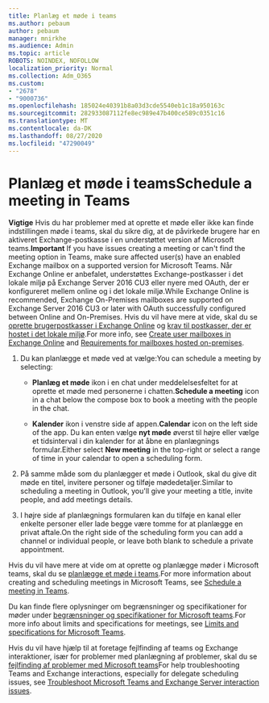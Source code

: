 ```yaml
---
title: Planlæg et møde i teams
ms.author: pebaum
author: pebaum
manager: mnirkhe
ms.audience: Admin
ms.topic: article
ROBOTS: NOINDEX, NOFOLLOW
localization_priority: Normal
ms.collection: Adm_O365
ms.custom:
- "2678"
- "9000736"
ms.openlocfilehash: 185024e40391b8a03d3cde5540eb1c18a950163c
ms.sourcegitcommit: 282933087112fe8ec989e47b400ce589c0351c16
ms.translationtype: MT
ms.contentlocale: da-DK
ms.lasthandoff: 08/27/2020
ms.locfileid: "47290049"
---
```

# <a name="schedule-a-meeting-in-teams"></a><span data-ttu-id="93b3f-102">Planlæg et møde i teams</span><span class="sxs-lookup"><span data-stu-id="93b3f-102">Schedule a meeting in Teams</span></span>

<span data-ttu-id="93b3f-103">**Vigtige** Hvis du har problemer med at oprette et møde eller ikke kan finde indstillingen møde i teams, skal du sikre dig, at de påvirkede brugere har en aktiveret Exchange-postkasse i en understøttet version af Microsoft teams.</span><span class="sxs-lookup"><span data-stu-id="93b3f-103">**Important** If you have issues creating a meeting or can't find the meeting option in Teams, make sure affected user(s) have an enabled Exchange mailbox on a supported version for Microsoft Teams.</span></span> <span data-ttu-id="93b3f-104">Når Exchange Online er anbefalet, understøttes Exchange-postkasser i det lokale miljø på Exchange Server 2016 CU3 eller nyere med OAuth, der er konfigureret mellem online og i det lokale miljø.</span><span class="sxs-lookup"><span data-stu-id="93b3f-104">While Exchange Online is recommended, Exchange On-Premises mailboxes are supported on Exchange Server 2016 CU3 or later with OAuth successfully configured between Online and On-Premises.</span></span> <span data-ttu-id="93b3f-105">Hvis du vil have mere at vide, skal du se [oprette brugerpostkasser i Exchange Online](https://docs.microsoft.com/exchange/recipients-in-exchange-online/create-user-mailboxes) og [krav til postkasser, der er hostet i det lokale miljø](https://docs.microsoft.com/microsoftteams/exchange-teams-interact#requirements-for-mailboxes-hosted-on-premises).</span><span class="sxs-lookup"><span data-stu-id="93b3f-105">For more info, see [Create user mailboxes in Exchange Online](https://docs.microsoft.com/exchange/recipients-in-exchange-online/create-user-mailboxes) and [Requirements for mailboxes hosted on-premises](https://docs.microsoft.com/microsoftteams/exchange-teams-interact#requirements-for-mailboxes-hosted-on-premises).</span></span> 

1. <span data-ttu-id="93b3f-106">Du kan planlægge et møde ved at vælge:</span><span class="sxs-lookup"><span data-stu-id="93b3f-106">You can schedule a meeting by selecting:</span></span>

    - <span data-ttu-id="93b3f-107">**Planlæg et møde** ikon i en chat under meddelelsesfeltet for at oprette et møde med personerne i chatten.</span><span class="sxs-lookup"><span data-stu-id="93b3f-107">**Schedule a meeting** icon in a chat below the compose box to book a meeting with the people in the chat.</span></span>

    - <span data-ttu-id="93b3f-108">**Kalender** ikon i venstre side af appen.</span><span class="sxs-lookup"><span data-stu-id="93b3f-108">**Calendar** icon on the left side of the app.</span></span> <span data-ttu-id="93b3f-109">Du kan enten vælge **nyt møde** øverst til højre eller vælge et tidsinterval i din kalender for at åbne en planlægnings formular.</span><span class="sxs-lookup"><span data-stu-id="93b3f-109">Either select **New meeting** in the top-right or select a range of time in your calendar to open a scheduling form.</span></span>

2. <span data-ttu-id="93b3f-110">På samme måde som du planlægger et møde i Outlook, skal du give dit møde en titel, invitere personer og tilføje mødedetaljer.</span><span class="sxs-lookup"><span data-stu-id="93b3f-110">Similar to scheduling a meeting in Outlook, you'll give your meeting a title, invite people, and add meetings details.</span></span>

3. <span data-ttu-id="93b3f-111">I højre side af planlægnings formularen kan du tilføje en kanal eller enkelte personer eller lade begge være tomme for at planlægge en privat aftale.</span><span class="sxs-lookup"><span data-stu-id="93b3f-111">On the right side of the scheduling form you can add a channel or individual people, or leave both blank to schedule a private appointment.</span></span>

<span data-ttu-id="93b3f-112">Hvis du vil have mere at vide om at oprette og planlægge møder i Microsoft teams, skal du se [planlægge et møde i teams](https://support.office.com/article/Schedule-a-meeting-in-Teams-943507a9-8583-4c58-b5d2-8ec8265e04e5).</span><span class="sxs-lookup"><span data-stu-id="93b3f-112">For more information about creating and scheduling meetings in Microsoft Teams, see [Schedule a meeting in Teams](https://support.office.com/article/Schedule-a-meeting-in-Teams-943507a9-8583-4c58-b5d2-8ec8265e04e5).</span></span>

<span data-ttu-id="93b3f-113">Du kan finde flere oplysninger om begrænsninger og specifikationer for møder under [begrænsninger og specifikationer for Microsoft teams](https://docs.microsoft.com/microsoftteams/limits-specifications-teams#meetings-and-calls).</span><span class="sxs-lookup"><span data-stu-id="93b3f-113">For more info about limits and specifications for meetings, see [Limits and specifications for Microsoft Teams](https://docs.microsoft.com/microsoftteams/limits-specifications-teams#meetings-and-calls).</span></span>

<span data-ttu-id="93b3f-114">Hvis du vil have hjælp til at foretage fejlfinding af teams og Exchange interaktioner, især for problemer med planlægning af problemer, skal du se [fejlfinding af problemer med Microsoft teams](https://docs.microsoft.com/microsoftteams/troubleshoot/known-issues/teams-exchange-interaction-issue)</span><span class="sxs-lookup"><span data-stu-id="93b3f-114">For help troubleshooting Teams and Exchange interactions, especially for delegate scheduling issues, see [Troubleshoot Microsoft Teams and Exchange Server interaction issues](https://docs.microsoft.com/microsoftteams/troubleshoot/known-issues/teams-exchange-interaction-issue).</span></span>